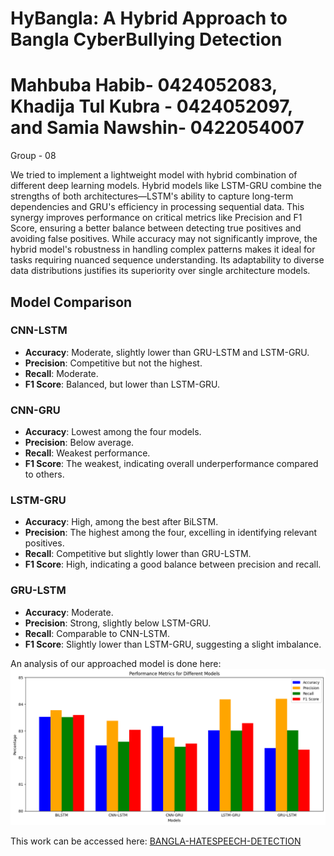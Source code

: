 # HyBangla: A Hybrid Approach to Bangla CyberBullying Detection
# Mahbuba Habib- 0424052083, Khadija Tul Kubra - 0424052097, and Samia Nawshin- 0422054007
Group - 08

We tried to implement a lightweight model with hybrid combination of different deep learning models. Hybrid models like LSTM-GRU combine the strengths of both architectures—LSTM's ability to capture long-term dependencies and GRU's efficiency in processing sequential data. This synergy improves performance on critical metrics like Precision and F1 Score, ensuring a better balance between detecting true positives and avoiding false positives. While accuracy may not significantly improve, the hybrid model's robustness in handling complex patterns makes it ideal for tasks requiring nuanced sequence understanding. Its adaptability to diverse data distributions justifies its superiority over single architecture models. 

## Model Comparison

### **CNN-LSTM**
- **Accuracy**: Moderate, slightly lower than GRU-LSTM and LSTM-GRU.
- **Precision**: Competitive but not the highest.
- **Recall**: Moderate.
- **F1 Score**: Balanced, but lower than LSTM-GRU.

### **CNN-GRU**
- **Accuracy**: Lowest among the four models.
- **Precision**: Below average.
- **Recall**: Weakest performance.
- **F1 Score**: The weakest, indicating overall underperformance compared to others.

### **LSTM-GRU**
- **Accuracy**: High, among the best after BiLSTM.
- **Precision**: The highest among the four, excelling in identifying relevant positives.
- **Recall**: Competitive but slightly lower than GRU-LSTM.
- **F1 Score**: High, indicating a good balance between precision and recall.

### **GRU-LSTM**
- **Accuracy**: Moderate.
- **Precision**: Strong, slightly below LSTM-GRU.
- **Recall**: Comparable to CNN-LSTM.
- **F1 Score**: Slightly lower than LSTM-GRU, suggesting a slight imbalance.

An analysis of our approached model is done here:
![Performance Metrics of Hybrid Models](compare.png)

This work can be accessed here: [BANGLA-HATESPEECH-DETECTION](https://github.com/mahbuba26/BANGLA-HATESPEECH-DETECTION/blob/main/Our%20Final%20Work.ipynb)

